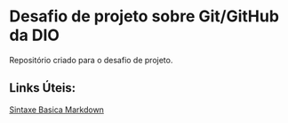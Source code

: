# Desafio de projeto sobre Git/GitHub da DIO
Repositório criado para o desafio de projeto.

## Links Úteis:
[Sintaxe Basica Markdown](https://www.markdownguide.org/basic-syntax/)
